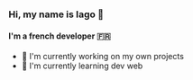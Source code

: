 ﻿### Hi, my name is Iago 👋

#### I'm a french developer 🇫🇷

- 🔭 I'm currently working on my own projects
- 🌱 I'm currently learning dev web

<!--
- 🔭 I’m currently working on ...
- 🌱 I’m currently learning ...
- 👯 I’m looking to collaborate on ...
- 🤔 I’m looking for help with ...
- 💬 Ask me about ...
- 📫 How to reach me: ...
- 😄 Pronouns: ...
- ⚡ Fun fact: ...
-->
